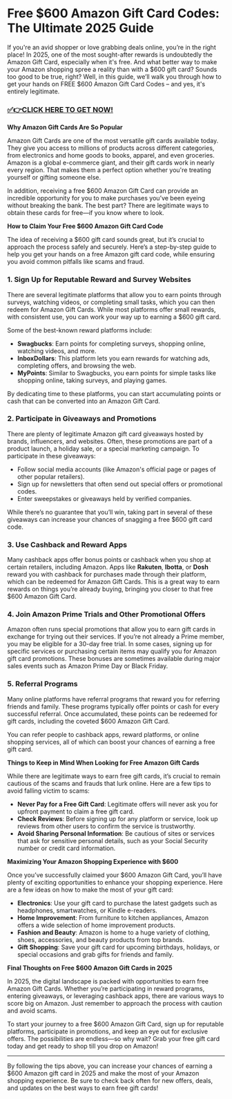 # Free $600 Amazon Gift Card Codes: The Ultimate 2025 Guide

If you're an avid shopper or love grabbing deals online, you’re in the right place! In 2025, one of the most sought-after rewards is undoubtedly the Amazon Gift Card, especially when it's free. And what better way to make your Amazon shopping spree a reality than with a $600 gift card? Sounds too good to be true, right? Well, in this guide, we’ll walk you through how to get your hands on FREE $600 Amazon Gift Card Codes – and yes, it's entirely legitimate.

### [✅👉CLICK HERE TO GET NOW!](https://freerewards.xyz/amazon/go/)

**Why Amazon Gift Cards Are So Popular**

Amazon Gift Cards are one of the most versatile gift cards available today. They give you access to millions of products across different categories, from electronics and home goods to books, apparel, and even groceries. Amazon is a global e-commerce giant, and their gift cards work in nearly every region. That makes them a perfect option whether you're treating yourself or gifting someone else.

In addition, receiving a free $600 Amazon Gift Card can provide an incredible opportunity for you to make purchases you’ve been eyeing without breaking the bank. The best part? There are legitimate ways to obtain these cards for free—if you know where to look.

**How to Claim Your Free $600 Amazon Gift Card Code**

The idea of receiving a $600 gift card sounds great, but it’s crucial to approach the process safely and securely. Here’s a step-by-step guide to help you get your hands on a free Amazon gift card code, while ensuring you avoid common pitfalls like scams and fraud.

### 1. **Sign Up for Reputable Reward and Survey Websites**

There are several legitimate platforms that allow you to earn points through surveys, watching videos, or completing small tasks, which you can then redeem for Amazon Gift Cards. While most platforms offer small rewards, with consistent use, you can work your way up to earning a $600 gift card.

Some of the best-known reward platforms include:
- **Swagbucks**: Earn points for completing surveys, shopping online, watching videos, and more.
- **InboxDollars**: This platform lets you earn rewards for watching ads, completing offers, and browsing the web.
- **MyPoints**: Similar to Swagbucks, you earn points for simple tasks like shopping online, taking surveys, and playing games.

By dedicating time to these platforms, you can start accumulating points or cash that can be converted into an Amazon Gift Card.

### 2. **Participate in Giveaways and Promotions**

There are plenty of legitimate Amazon gift card giveaways hosted by brands, influencers, and websites. Often, these promotions are part of a product launch, a holiday sale, or a special marketing campaign. To participate in these giveaways:
- Follow social media accounts (like Amazon's official page or pages of other popular retailers).
- Sign up for newsletters that often send out special offers or promotional codes.
- Enter sweepstakes or giveaways held by verified companies.

While there’s no guarantee that you’ll win, taking part in several of these giveaways can increase your chances of snagging a free $600 gift card code.

### 3. **Use Cashback and Reward Apps**

Many cashback apps offer bonus points or cashback when you shop at certain retailers, including Amazon. Apps like **Rakuten**, **Ibotta**, or **Dosh** reward you with cashback for purchases made through their platform, which can be redeemed for Amazon Gift Cards. This is a great way to earn rewards on things you’re already buying, bringing you closer to that free $600 Amazon Gift Card.

### 4. **Join Amazon Prime Trials and Other Promotional Offers**

Amazon often runs special promotions that allow you to earn gift cards in exchange for trying out their services. If you’re not already a Prime member, you may be eligible for a 30-day free trial. In some cases, signing up for specific services or purchasing certain items may qualify you for Amazon gift card promotions. These bonuses are sometimes available during major sales events such as Amazon Prime Day or Black Friday.

### 5. **Referral Programs**

Many online platforms have referral programs that reward you for referring friends and family. These programs typically offer points or cash for every successful referral. Once accumulated, these points can be redeemed for gift cards, including the coveted $600 Amazon Gift Card.

You can refer people to cashback apps, reward platforms, or online shopping services, all of which can boost your chances of earning a free gift card.

**Things to Keep in Mind When Looking for Free Amazon Gift Cards**

While there are legitimate ways to earn free gift cards, it’s crucial to remain cautious of the scams and frauds that lurk online. Here are a few tips to avoid falling victim to scams:

- **Never Pay for a Free Gift Card**: Legitimate offers will never ask you for upfront payment to claim a free gift card.
- **Check Reviews**: Before signing up for any platform or service, look up reviews from other users to confirm the service is trustworthy.
- **Avoid Sharing Personal Information**: Be cautious of sites or services that ask for sensitive personal details, such as your Social Security number or credit card information.

**Maximizing Your Amazon Shopping Experience with $600**

Once you’ve successfully claimed your $600 Amazon Gift Card, you’ll have plenty of exciting opportunities to enhance your shopping experience. Here are a few ideas on how to make the most of your gift card:

- **Electronics**: Use your gift card to purchase the latest gadgets such as headphones, smartwatches, or Kindle e-readers.
- **Home Improvement**: From furniture to kitchen appliances, Amazon offers a wide selection of home improvement products.
- **Fashion and Beauty**: Amazon is home to a huge variety of clothing, shoes, accessories, and beauty products from top brands.
- **Gift Shopping**: Save your gift card for upcoming birthdays, holidays, or special occasions and grab gifts for friends and family.

**Final Thoughts on Free $600 Amazon Gift Cards in 2025**

In 2025, the digital landscape is packed with opportunities to earn free Amazon Gift Cards. Whether you’re participating in reward programs, entering giveaways, or leveraging cashback apps, there are various ways to score big on Amazon. Just remember to approach the process with caution and avoid scams.

To start your journey to a free $600 Amazon Gift Card, sign up for reputable platforms, participate in promotions, and keep an eye out for exclusive offers. The possibilities are endless—so why wait? Grab your free gift card today and get ready to shop till you drop on Amazon!

---

By following the tips above, you can increase your chances of earning a $600 Amazon gift card in 2025 and make the most of your Amazon shopping experience. Be sure to check back often for new offers, deals, and updates on the best ways to earn free gift cards!
